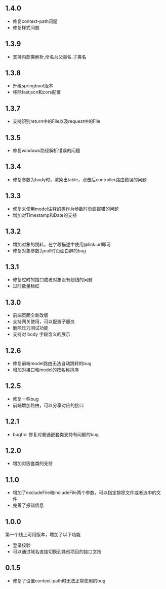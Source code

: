 ## 1.4.0
- 修复context-path问题
- 修复样式问题

## 1.3.9
- 支持内部类解析,命名为父类名.子类名

## 1.3.8
- 升级springboot版本
- 移除fastjson和cors配置

## 1.3.7
- 支持识别return中的File以及request中的File

## 1.3.5
- 修复windows路径解析错误的问题

## 1.3.4
- 修复参数为body时，渲染出table，点击后controller路由错误的问题

## 1.3.3
- 修复未使用model注释的类作为参数时页面报错的问题
- 增加对Timestamp和Date的支持

## 1.3.2
- 增加对象的跳转，在字段描述中使用@link:url即可
- 修复对象参数为null时页面白屏的bug

## 1.3.1
- 修复过时的接口或者对象没有划线的问题
- 过时数量标红

## 1.3.0
- 前端页面全新改版
- 支持网关使用，可以配置子服务
- 删除压力测试功能
- 支持对 body 字段含义的展示

## 1.2.6
- 修复前端model路由无法自动跳转的bug
- 增加对接口和model的按名称排序

## 1.2.5
- 修复一些bug
- 前端增加路由，可以分享对应的接口

## 1.2.1
- bugfix: 修复对普通嵌套类支持有问题的bug

## 1.2.0
- 增加对嵌套类的支持

## 1.1.0
- 增加了excludeFile和includeFile两个参数，可以指定排除文件或者选中的文件
- 完善了报错信息

## 1.0.0
第一个线上可用版本，增加了以下功能
- 登录校验
- 可以通过域名直接切换到其他项目的接口文档

## 0.1.5
- 修复了设置context-path时无法正常使用的bug